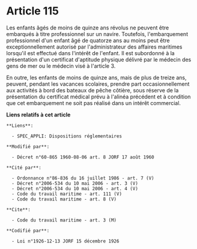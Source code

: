 # Article 115

Les enfants âgés de moins de quinze ans révolus ne peuvent être embarqués à titre professionnel sur un navire. Toutefois,
l'embarquement professionnel d'un enfant âgé de quatorze ans au moins peut être exceptionnellement autorisé par
l'administrateur des affaires maritimes lorsqu'il est effectué dans l'intérêt de l'enfant. Il est subordonné à la
présentation d'un certificat d'aptitude physique délivré par le médecin des gens de mer ou le médecin visé à l'article 3. 

En outre, les enfants de moins de quinze ans, mais de plus de treize ans, peuvent, pendant les vacances scolaires, prendre
part occasionnellement aux activités à bord des bateaux de pêche côtière, sous réserve de la présentation du certificat
médical prévu à l'alinéa précédent et à condition que cet embarquement ne soit pas réalisé dans un intérêt commercial.

**Liens relatifs à cet article**

	**Liens**:

	  - SPEC_APPLI: Dispositions réglementaires

	**Modifié par**:

	  - Décret n°60-865 1960-08-06 art. 8 JORF 17 août 1960

	**Cité par**:

	  - Ordonnance n°86-836 du 16 juillet 1986 - art. 7 (V)
	  - Décret n°2006-534 du 10 mai 2006 - art. 3 (V)
	  - Décret n°2006-534 du 10 mai 2006 - art. 4 (V)
	  - Code du travail maritime - art. 111 (V)
	  - Code du travail maritime - art. 8 (V)

	**Cite**:

	  - Code du travail maritime - art. 3 (M)

	**Codifié par**:

	  - Loi n°1926-12-13 JORF 15 décembre 1926
